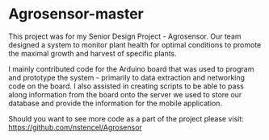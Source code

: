 # Agrosensor-master
This project was for my Senior Design Project - Agrosensor. Our team designed a system to monitor plant health for optimal conditions to promote the maximal growth and harvest of specific plants.

I mainly contributed code for the Arduino board that was used to program and prototype the system - primarily to data extraction and networking code on the board. I also assisted in creating scripts to be able to pass along information from the board onto the server we used to store our database and provide the information for the mobile application. 

Should you want to see more code as a part of the project please visit: https://github.com/nstencel/Agrosensor

